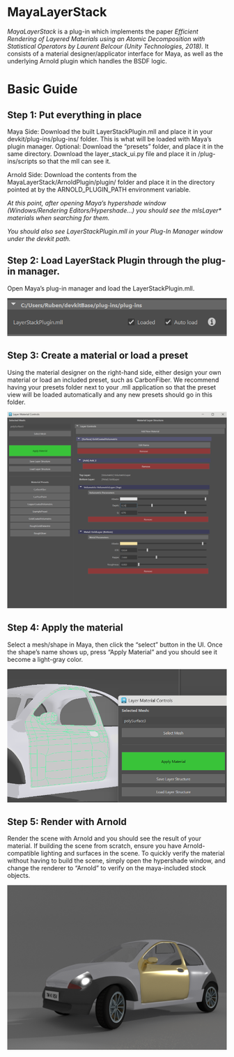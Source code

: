 # MayaLayerStack
_MayaLayerStack_ is a plug-in which implements the paper _Efficient Rendering of Layered Materials using an Atomic Decomposition with Statistical Operators by Laurent Belcour (Unity Technologies, 2018)._
It consists of a material designer/applicator interface for Maya, as well as the underlying Arnold plugin which handles the BSDF logic.

# Basic Guide

Step 1: Put everything in place
----
Maya Side: 
Download the built LayerStackPlugin.mll and place it in your devkit/plug-ins/plug-ins/ folder. This is what will be loaded with Maya’s plugin manager.
Optional: Download the “presets” folder, and place it in the same directory. 
Download the layer_stack_ui.py file and place it in <devkit path>/plug-ins/scripts so that the mll can see it. 

Arnold Side: Download the contents from the MayaLayerStack/ArnoldPlugin/plugin/ folder and place it in the directory pointed at by the ARNOLD_PLUGIN_PATH environment variable.

_At this point, after opening Maya’s hypershade window (Windows/Rendering Editors/Hypershade…) you should see the mlsLayer* materials when searching for them._

_You should also see LayerStackPlugin.mll in your Plug-In Manager window under the devkit path._

Step 2: Load LayerStack Plugin through the plug-in manager.
----
Open Maya’s plug-in manager and load the LayerStackPlugin.mll.

![](images/pluginmanager.png "Plug-in Manager")

Step 3: Create a material or load a preset
----
Using the material designer on the right-hand side, either design your own material or load an included preset, such as CarbonFiber. We recommend having your presets folder next to your .mll application so that the preset view will be loaded automatically and any new presets should go in this folder.

![](images/materialdesigner.png "Material Designer")

Step 4: Apply the material
----
Select a mesh/shape in Maya, then click the “select” button in the UI. Once the shape’s name shows up, press “Apply Material” and you should see it become a light-gray color. 

![](images/applyMaterial.png "Apply Material")

Step 5: Render with Arnold
----
Render the scene with Arnold and you should see the result of your material.
If building the scene from scratch, ensure you have Arnold-compatible lighting and surfaces in the scene.
To quickly verify the material without having to build the scene, simply open the hypershade window, and change the renderer to “Arnold” to verify on the maya-included stock objects. 

![](images/GoldDoor.png "Final Render")
